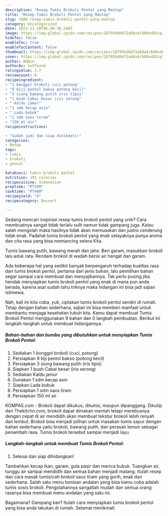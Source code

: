 ```yaml
---
description: "Resep Tumis Brokoli Pentol yang Mantap"
title: "Resep Tumis Brokoli Pentol yang Mantap"
slug: 1888-resep-tumis-brokoli-pentol-yang-mantap
category: Uncategorized
date: 2022-11-10T06:40:36.548Z
image: https://img-global.cpcdn.com/recipes/28795bd0d72a60a4/680x482cq70/tumis-brokoli-pentol-foto-resep-utama.jpg
hideToc: false
enableToc: true
enableTocContent: false
thumbnail: https://img-global.cpcdn.com/recipes/28795bd0d72a60a4/680x482cq70/tumis-brokoli-pentol-foto-resep-utama.jpg
cover: https://img-global.cpcdn.com/recipes/28795bd0d72a60a4/680x482cq70/tumis-brokoli-pentol-foto-resep-utama.jpg
author: Admin
authorAv: notfound
ratingvalue: 3.7
reviewcount: 4
recipeingredient:
- "1 bonggol brokoli cuci potong"
- "9 biji pentol bakso potong kecil"
- "3 siung bawang putih iris tipis"
- "1 buah Cabai besar iris serong"
- " Kaldu jamur"
- "1 sdm kecap asin"
- " Lada bubuk"
- "1 sdm saos tiram"
- "150 ml air"
recipeinstructions:

- "Sudah jadi dan siap dinikmati!"
categories:
- Resep
tags:
- tumis
- brokoli
- pentol

katakunci: tumis brokoli pentol 
nutrition: 191 calories
recipecuisine: Indonesian
preptime: "PT35M"
cooktime: "PT46M"
recipeyield: "4"
recipecategory: Dessert

---
```





Sedang mencari inspirasi resep tumis brokoli pentol yang unik? Cara membuatnya sangat tidak terlalu sulit namun tidak gampang juga. Kalau salah mengolah maka hasilnya tidak akan memuaskan dan justru cenderung tidak enak. Padahal tumis brokoli pentol yang enak selayaknya punya aroma dan cita rasa yang bisa memancing selera Kita.





Tumis bawang putih, bawang merah dan jahe. Beri garam, masukkan brokoli lalu aduk rata. Rendam brokoli di wadah berisi air hangat dan garam.

Ada beberapa hal yang sedikit banyak berpengaruh terhadap kualitas rasa dari tumis brokoli pentol, pertama dari jenis bahan, lalu pemilihan bahan segar sampai cara membuat dan menyajikannya. Tak perlu pusing jika hendak menyiapkan tumis brokoli pentol yang enak di mana pun anda berada, karena asal sudah tahu triknya maka hidangan ini bisa jadi sajian istimewa.






Nah, kali ini kita coba, yuk, ciptakan tumis brokoli pentol sendiri di rumah. Tetap dengan bahan sederhana, sajian ini bisa memberi manfaat untuk membantu menjaga kesehatan tubuh kita. Kamu dapat membuat Tumis Brokoli Pentol menggunakan 9 bahan dan 0 langkah pembuatan. Berikut ini langkah-langkah untuk membuat hidangannya.

<!--inarticleads1-->

##### Bahan-bahan dan bumbu yang dibutuhkan untuk menyiapkan Tumis Brokoli Pentol:

1. Sediakan 1 bonggol brokoli (cuci, potong)
1. Persiapkan 9 biji pentol bakso (potong kecil)
1. Persiapkan 3 siung bawang putih (iris tipis)
1. Siapkan 1 buah Cabai besar (iris serong)
1. Sediakan  Kaldu jamur
1. Gunakan 1 sdm kecap asin
1. Siapkan  Lada bubuk
1. Persiapkan 1 sdm saos tiram
1. Persiapkan 150 ml air


KOMPAS.com - Brokoli dapat dikukus, ditumis, maupun dipanggang. Dikutip dari Thekitchn.com, brokoli dapat dimakan mentah tetapi merebusnya dengan cepat di air mendidih akan membuat tekstur brokoli lebih renyah dan lembut. Brokoli bisa menjadi pilihan untuk masakan tumis sayur dengan bahan sederhana yaitu brokoli, bawang putih, dan perasan lemon sebagai penambah rasa. Tumis brokoli tersebut sampai menjadi layu. 

<!--inarticleads2-->

##### Langkah-langkah untuk membuat Tumis Brokoli Pentol:


1. Selesai dan siap dihidangkan!

Tambahkan kecap ikan, garam, gula pasir dan merica bubuk. Tuangkan air, tunggu air sampai mendidih dan semua bahan menjadi matang. Itulah resep dan cara masak tumis/cah brokoli saus tiram yang gurih, enak dan sederhana. Salah satu menu tumisan andalan yang bisa kamu coba adalah tumis sosis brokoli. Pengolahannya sangatlah mudah dan semua orang rasanya bisa membuat menu andalan yang satu ini. 

Bagaimana? Gampang kan? Itulah cara menyiapkan tumis brokoli pentol yang bisa anda lakukan di rumah. Selamat menikmati
